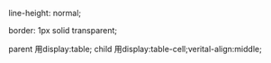 <!-- 移动端line-height偏上问题，很重要 -->
line-height: normal;
<!-- 固定宽度和高度 -->
border: 1px solid transparent;
<!-- table -->
parent 用display:table;
child 用display:table-cell;verital-align:middle;
<!-- tra你问了嘛，没问的话，Alex说可以找李黎 -->